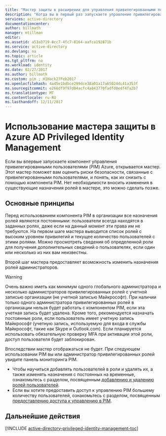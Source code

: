 ```yaml
---
title: "Мастер защиты в расширении для управления привилегированными пользователями Azure AD"
description: "Когда вы в первый раз запускаете управление привилегированными пользователями Azure Active Directory, открывается мастер защиты. В этой статье описаны этапы работы мастера."
services: active-directory
documentationcenter: 
author: billmath
manager: mtillman
editor: 
ms.assetid: a53a3719-8cc7-4fc7-8164-aafca192871b
ms.service: active-directory
ms.devlang: na
ms.topic: article
ms.tgt_pltfrm: na
ms.workload: identity
ms.date: 02/27/2017
ms.author: billmath
ms.custom: pim ; H1Hack27Feb2017
ms.openlocfilehash: 4a45e1bdbce299dce38a01a17a65024dc41a353f
ms.sourcegitcommit: e266df9f97d04acfc4a843770fadfd8edf4fa2b7
ms.translationtype: MT
ms.contentlocale: ru-RU
ms.lasthandoff: 12/11/2017
---
```

# <a name="using-the-security-wizard-in-azure-ad-privileged-identity-management"></a>Использование мастера защиты в Azure AD Privileged Identity Management 
Если вы впервые запускаете компонент управления привилегированными пользователями (PIM) Azure, открывается мастер. Этот мастер поможет вам оценить риски безопасности, связанные с привилегированными пользователями, и понять, как их снизить с помощью компонента PIM. Нет необходимости вносить изменения в существующие назначения ролей в мастере, это можно сделать позже.

## <a name="what-to-expect"></a>Основные принципы
Перед использованием компонента PIM в организации все назначения ролей являются постоянными: пользователи всегда находятся в заданных ролях, даже если на данный момент эти права им не требуются.  На первом шаге мастера выводится список ролей с высоким уровнем привилегий и текущее количество пользователей с этими ролями. Можно просмотреть сведения об определенной роли для получения дополнительных сведений о пользователях, если один или несколько из них вам неизвестны.

Второй шаг мастера предоставляет возможность изменить назначения ролей администраторов.  

> [!WARNING]
> Очень важно иметь как минимум одного глобального администратора и несколько администраторов привилегированных ролей с учетной записью организации (не учетной записью Майкрософт). При наличии только одного администратора привилегированных ролей в организации нельзя будет работать с компонентом PIM, если эта учетная запись будет удалена.
> Кроме того, рекомендуется назначать постоянные роли, если пользователь имеет учетную запись Майкрософт (учетную запись, используемую для входа в службы Майкрософт, такие как Skype и Outlook.com). Если планируется использовать обязательную проверку MFA при активации этой роли, доступ пользователя будет заблокирован.
> 
> 

Впоследствии мастер отображаться не будет. При следующем использовании PIM вы или администратор привилегированных ролей увидите панель мониторинга PIM.  

* Чтобы научиться добавлять пользователей в роли и удалять их, а также изменять назначения с постоянных на временные, ознакомьтесь с разделом, посвященным [добавлению и удалению ролей пользователей](active-directory-privileged-identity-management-how-to-add-role-to-user.md).
* Если вы хотите предоставить доступ к управлению PIM большему количеству пользователей, ознакомьтесь с разделом, посвященным [предоставлению доступа к управлению в PIM](active-directory-privileged-identity-management-how-to-give-access-to-pim.md).

## <a name="next-steps"></a>Дальнейшие действия
[!INCLUDE [active-directory-privileged-identity-management-toc](../../includes/active-directory-privileged-identity-management-toc.md)]

